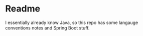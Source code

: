 # Readme
I essentially already know Java, so this repo has some langauge conventions notes and Spring Boot stuff.
